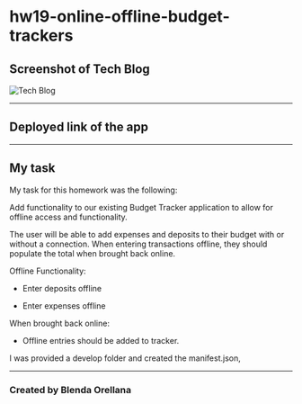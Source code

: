 # hw19-online-offline-budget-trackers

## Screenshot of Tech Blog

![Tech Blog](./assets/demo-screenshot.jpg)

---
## Deployed link of the app



---
## My task

My task for this homework was the following: 

Add functionality to our existing Budget Tracker application to allow for offline access and functionality.

The user will be able to add expenses and deposits to their budget with or without a connection. When entering transactions offline, they should populate the total when brought back online.

Offline Functionality:

  * Enter deposits offline

  * Enter expenses offline

When brought back online:

  * Offline entries should be added to tracker.

I was provided a develop folder and created the manifest.json, 


---
### Created by Blenda Orellana